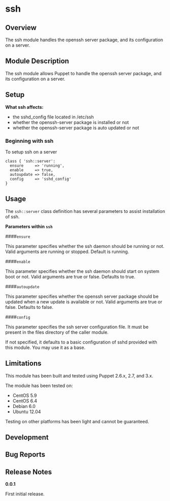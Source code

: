 ssh
====


Overview
--------

The ssh module handles the openssh server package, and its configuration on a server.


Module Description
-------------------

The ssh module allows Puppet to handle the openssh server package, and its configuration on a server.

Setup
-----

**What ssh affects:**

* the sshd_config file located in /etc/ssh
* whether the openssh-server package is installed or not
* whether the openssh-server package is auto updated or not
	
### Beginning with ssh

To setup ssh on a server

    class { 'ssh::server':
      ensure     => 'running',
      enable     => true,
      autoupdate => false,
      config     => 'sshd_config'
    }

Usage
------

The `ssh::server` class definition has several parameters to assist installation of ssh.

**Parameters within `ssh`**

####`ensure`

This parameter specifies whether the ssh daemon should be running or not.
Valid arguments are running or stopped. Default is running.

####`enable`

This parameter specifies whether the ssh daemon should start on system boot or not.
Valid arguments are true or false. Defaults to true.

####`autoupdate`

This parameter specifies whether the openssh server package should be updated when a new update is available or not.
Valid arguments are true or false. Defaults to false.

####`config`

This parameter specifies the ssh server configuration file.
It must be present in the files directory of the caller module.

If not specified, it defaults to a basic configuration of sshd provided with this module. You may use it as a base.

Limitations
------------

This module has been built and tested using Puppet 2.6.x, 2.7, and 3.x.

The module has been tested on:

* CentOS 5.9
* CentOS 6.4
* Debian 6.0 
* Ubuntu 12.04

Testing on other platforms has been light and cannot be guaranteed. 

Development
------------

Bug Reports
-----------

Release Notes
--------------

**0.0.1**

First initial release.
